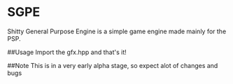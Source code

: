 # SGPE
Shitty General Purpose Engine is a simple game engine made mainly for the PSP.

##Usage
Import the gfx.hpp and that's it!

##Note
This is in a very early alpha stage, so expect alot of changes and bugs
